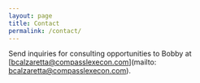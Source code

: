 ```yaml
---
layout: page
title: Contact
permalink: /contact/
---
```


Send inquiries for consulting opportunities to Bobby at [bcalzaretta@compasslexecon.com](mailto: bcalzaretta@compasslexecon.com).

[jekyll-organization]: https://github.com/jekyll
